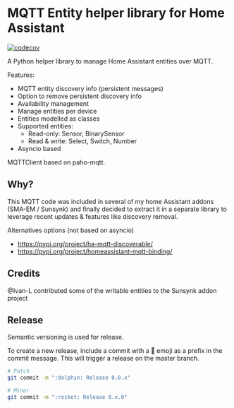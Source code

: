 # MQTT Entity helper library for Home Assistant

[![codecov](https://codecov.io/gh/kellerza/mqtt_entity/branch/main/graph/badge.svg?token=PG4N1YBUGW)](https://codecov.io/gh/kellerza/mqtt_entity)

A Python helper library to manage Home Assistant entities over MQTT.

Features:

- MQTT entity discovery info (persistent messages)
- Option to remove persistent discovery info
- Availability management
- Manage entities per device
- Entities modelled as classes
- Supported entities:
  - Read-only: Sensor, BinarySensor
  - Read & write: Select, Switch, Number
- Asyncio based

MQTTClient based on paho-mqtt.

## Why?

This MQTT code was included in several of my home Assistant addons (SMA-EM / Sunsynk) and finally decided to extract it in a separate library to leverage recent updates & features like discovery removal.

Alternatives options (not based on asyncio)

- <https://pypi.org/project/ha-mqtt-discoverable/>
- <https://pypi.org/project/homeassistant-mqtt-binding/>

## Credits

@Ivan-L contributed some of the writable entities to the Sunsynk addon project

## Release

Semantic versioning is used for release.

To create a new release, include a commit with a :dolphin: emoji as a prefix in the commit message. This will trigger a release on the master branch.

```bash
# Patch
git commit -m ":dolphin: Release 0.0.x"

# Minor
git commit -m ":rocket: Release 0.x.0"
```